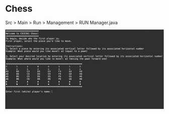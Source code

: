 #   Chess
Src > Main > Run > Management > RUN Manager.java

![alt text](https://github.com/rubyaguilar/Terminal_Chess/blob/main/src/main/java/edu/unl/cse/csce361/chess_welcome.png?raw=true)

